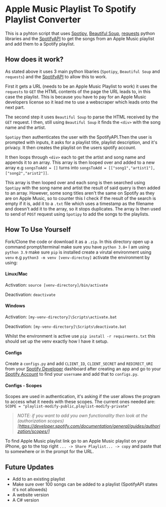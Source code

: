 # Apple Music Playlist To Spotify Playlist Converter
This is a pyhton script that uses [Spotipy](https://spotipy.readthedocs.io/en/2.22.0/), 
[Beautiful Soup](https://beautiful-soup-4.readthedocs.io/en/latest/), 
[requests](https://pypi.org/project/requests/) python libraries and the 
[SpotifyAPI](https://developer.spotify.com/documentation/web-api/) to get the songs from an
Apple Music playlist and add them to a Spotify playlist.

## How does it work?
As stated above it uses 3 main python libaries (```Spotipy```, ```Beautiful Soup``` and ```requests```)
and the [SpotifyAPI](https://developer.spotify.com/documentation/web-api/) to allow this to work.

First it gets a URL (needs to be an Apple Music Playlist to work) it uses the ```requests``` to
```GET``` the HTML contents of the page the URL leads to, in this case the playlist. This is 
because you have to pay for an Apple Music developers license so it lead me to use a 
webscraper which leads onto the next part.

The second step it uses ```Beautiful Soup``` to parse the HTML received by the ```GET``` 
request. I then, still using ```Beautiful Soup``` it finds the ```<div>``` with the song name 
and the artist.

```Spotipy``` then authenticates the user with the SpotifyAPI.Then the user is prompted with 
inputs, it asks for a playlist title, playlist description, and it's privacy. It then creates
the playlist on the users spotify account.

It then loops through ```<div>``` each to get the artist and song name and appends it to an array.
This array is then looped over and added to a new array e.g ```songsToAdd = []``` turns into
```songsToAdd = [["song1","artist1"],["song2","arist2"]]```.

This array is then looped over and each song is then searched using ```Spotipy``` with the song
name and artist the result of said query is then added to an array. However, some song titles aren't
the same on Spotify as they are on Apple Music, so to counter this I check if the result of the 
search is empty if it is, add it to a ```.txt``` file which uses a timestamp as the filename and
doesn't add it to the array, so it stops duplicates. The array is then used to send of ```POST```
request using ```Spotipy``` to add the songs to the playlists.

## How To Use Yourself
Fork/Clone the code or download it as a ```.zip```. In this directory open up a command prompt/terminal
make sure you have ```python 3.8+``` I am using ```python 3.9``` make sure ```pip``` is installed
create a virutal environment using ```venv``` e.g ```python3 -m venv [venv-directoy]``` activate the
environment by using:

#### Linux/Mac 
Activation: ```source [venv-directory]/bin/activate```

Deactivation: ```deactivate```

#### Windows
Activation: ```[my-venv-directory]\Scripts\activate.bat```

Deactivation: ```[my-venv-directory]\Scripts\deactivate.bat``` 

Whilst the environment is active use ```pip install -r requirments.txt``` this should set up the venv
exactly how I have it setup. 

#### Configs

Create a ```configs.py``` and add ```CLIENT_ID```, ```CLIENT_SECRET``` and ```REDIRECT_URI``` from
your [Spotify Developer](https://developer.spotify.com/dashboard/login) dashboard after creating an
app and go to your [Spotify Account](https://www.spotify.com/uk/account/overview) to find your ```username``` and add that to ```configs.py```.

#### Configs - Scopes
Scopes are used in authentication, it's asking if the user allows the program to access what it needs with these scopes. The current ones needed are: 
```SCOPE = "playlist-modify-public,playlist-modify-private"``` 

> *NOTE: if you want to add you own functionality then look at the (authorization scopes)[https://developer.spotify.com/documentation/general/guides/authorization/scopes/]*

To find Apple Music playlist link go to an Apple Music playlist on your iPhone, go to the top right ```...
-> Share Playlist... -> copy``` and paste that to somewhere or in the prompt for the URL.

## Future Updates
- Add to an existing playlist
- Make sure over 100 songs can be added to a playlist (SpotifyAPI states it's not alloweds)
- A website version
- A C# version

